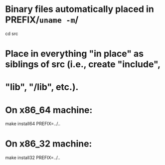 # Binary files automatically placed in PREFIX/`uname -m`/
cd src
# Place in everything "in place" as siblings of src (i.e., create "include",
# "lib", "<mach>/lib", etc.).
# On x86_64 machine:
make install64 PREFIX=../..
# On x86_32 machine:
make install32 PREFIX=../..
